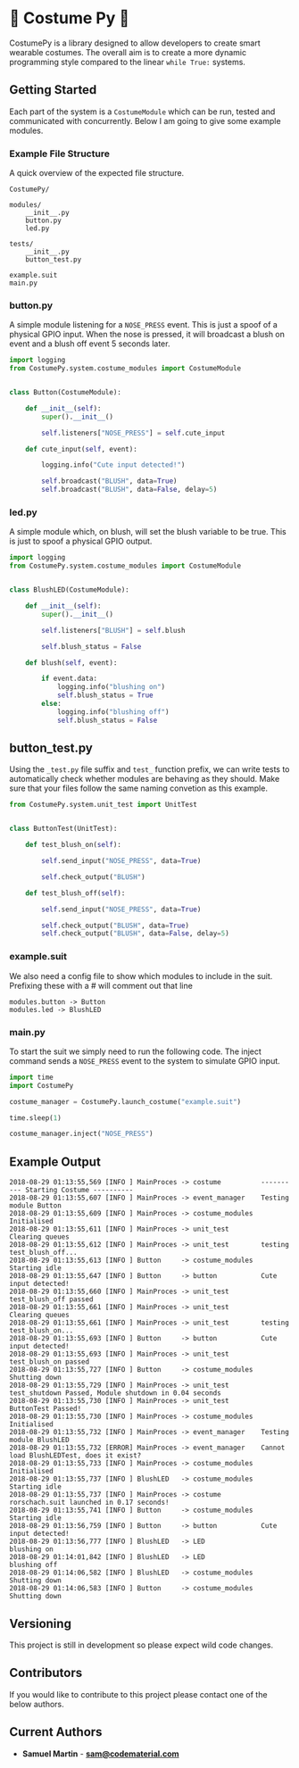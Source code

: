 # :tophat: Costume Py :tophat:

CostumePy is a library designed to allow developers to create smart wearable costumes. 
The overall aim is to create a more dynamic programming style compared to the linear `while True:` systems.

## Getting Started

Each part of the system is a `CostumeModule` which can be run, tested and communicated with concurrently.
Below I am going to give some example modules.

### Example  File Structure

A quick overview of the expected file structure.

```text
CostumePy/

modules/
    __init__.py
    button.py
    led.py

tests/
    __init__.py
    button_test.py

example.suit
main.py

```

### button.py

A simple module listening for a `NOSE_PRESS` event. This is just a spoof of a physical GPIO input.
When the nose is pressed, it will broadcast a blush on event and a blush off event 5 seconds later.


```python
import logging
from CostumePy.system.costume_modules import CostumeModule


class Button(CostumeModule):

    def __init__(self):
        super().__init__()

        self.listeners["NOSE_PRESS"] = self.cute_input

    def cute_input(self, event):

        logging.info("Cute input detected!")

        self.broadcast("BLUSH", data=True)
        self.broadcast("BLUSH", data=False, delay=5)
```

### led.py

A simple module which, on blush, will set the blush variable to be true. This is just to spoof a physical GPIO output.


```python
import logging
from CostumePy.system.costume_modules import CostumeModule


class BlushLED(CostumeModule):

    def __init__(self):
        super().__init__()

        self.listeners["BLUSH"] = self.blush

        self.blush_status = False

    def blush(self, event):

        if event.data:
            logging.info("blushing on")
            self.blush_status = True
        else:
            logging.info("blushing off")
            self.blush_status = False
```

## button_test.py

Using the `_test.py` file suffix and `test_` function prefix, we can write tests to automatically check whether modules are behaving as they should.
Make sure that your files follow the same naming convetion as this example.

```python
from CostumePy.system.unit_test import UnitTest


class ButtonTest(UnitTest):

    def test_blush_on(self):

        self.send_input("NOSE_PRESS", data=True)

        self.check_output("BLUSH")

    def test_blush_off(self):

        self.send_input("NOSE_PRESS", data=True)

        self.check_output("BLUSH", data=True)
        self.check_output("BLUSH", data=False, delay=5)
```


### example.suit

We also need a config file to show which modules to include in the suit. Prefixing these with a # will comment out that line

```
modules.button -> Button
modules.led -> BlushLED
```

### main.py

To start the suit we simply need to run the following code. The inject command sends a `NOSE_PRESS` event to the system to simulate GPIO input.

```python
import time
import CostumePy

costume_manager = CostumePy.launch_costume("example.suit")

time.sleep(1)

costume_manager.inject("NOSE_PRESS")
```

## Example Output

```text
2018-08-29 01:13:55,569 [INFO ] MainProces -> costume          ---------- Starting Costume ----------
2018-08-29 01:13:55,607 [INFO ] MainProces -> event_manager    Testing module Button
2018-08-29 01:13:55,609 [INFO ] MainProces -> costume_modules  Initialised
2018-08-29 01:13:55,611 [INFO ] MainProces -> unit_test        Clearing queues
2018-08-29 01:13:55,612 [INFO ] MainProces -> unit_test        testing test_blush_off...
2018-08-29 01:13:55,613 [INFO ] Button     -> costume_modules  Starting idle
2018-08-29 01:13:55,647 [INFO ] Button     -> button           Cute input detected!
2018-08-29 01:13:55,660 [INFO ] MainProces -> unit_test        test_blush_off passed
2018-08-29 01:13:55,661 [INFO ] MainProces -> unit_test        Clearing queues
2018-08-29 01:13:55,661 [INFO ] MainProces -> unit_test        testing test_blush_on...
2018-08-29 01:13:55,693 [INFO ] Button     -> button           Cute input detected!
2018-08-29 01:13:55,693 [INFO ] MainProces -> unit_test        test_blush_on passed
2018-08-29 01:13:55,727 [INFO ] Button     -> costume_modules  Shutting down
2018-08-29 01:13:55,729 [INFO ] MainProces -> unit_test        test_shutdown Passed, Module shutdown in 0.04 seconds
2018-08-29 01:13:55,730 [INFO ] MainProces -> unit_test        ButtonTest Passed!
2018-08-29 01:13:55,730 [INFO ] MainProces -> costume_modules  Initialised
2018-08-29 01:13:55,732 [INFO ] MainProces -> event_manager    Testing module BlushLED
2018-08-29 01:13:55,732 [ERROR] MainProces -> event_manager    Cannot load BlushLEDTest, does it exist?
2018-08-29 01:13:55,733 [INFO ] MainProces -> costume_modules  Initialised
2018-08-29 01:13:55,737 [INFO ] BlushLED   -> costume_modules  Starting idle
2018-08-29 01:13:55,737 [INFO ] MainProces -> costume          rorschach.suit launched in 0.17 seconds!
2018-08-29 01:13:55,741 [INFO ] Button     -> costume_modules  Starting idle
2018-08-29 01:13:56,759 [INFO ] Button     -> button           Cute input detected!
2018-08-29 01:13:56,777 [INFO ] BlushLED   -> LED              blushing on
2018-08-29 01:14:01,842 [INFO ] BlushLED   -> LED              blushing off
2018-08-29 01:14:06,582 [INFO ] BlushLED   -> costume_modules  Shutting down
2018-08-29 01:14:06,583 [INFO ] Button     -> costume_modules  Shutting down
```


## Versioning

This project is still in development so please expect wild code changes.

## Contributors

If you would like to contribute to this project please contact one of the below authors.

## Current Authors

* **Samuel Martin** - [**sam@codematerial.com**](sam@codematerial.com)